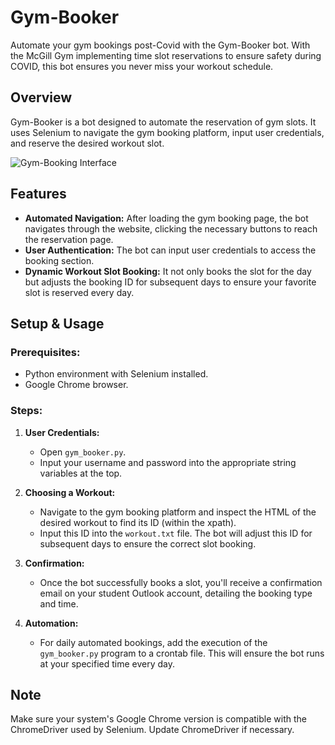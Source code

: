 # Gym-Booker

Automate your gym bookings post-Covid with the Gym-Booker bot. With the McGill Gym implementing time slot reservations to ensure safety during COVID, this bot ensures you never miss your workout schedule.

## Overview

Gym-Booker is a bot designed to automate the reservation of gym slots. It uses Selenium to navigate the gym booking platform, input user credentials, and reserve the desired workout slot.

![Gym-Booking Interface](https://user-images.githubusercontent.com/94335877/145320188-e1930e16-4e9b-428b-915a-f8f590694add.png)

## Features

- **Automated Navigation:** After loading the gym booking page, the bot navigates through the website, clicking the necessary buttons to reach the reservation page.
- **User Authentication:** The bot can input user credentials to access the booking section.
- **Dynamic Workout Slot Booking:** It not only books the slot for the day but adjusts the booking ID for subsequent days to ensure your favorite slot is reserved every day.

## Setup & Usage

### Prerequisites:
- Python environment with Selenium installed.
- Google Chrome browser.

### Steps:

1. **User Credentials:** 
   - Open `gym_booker.py`.
   - Input your username and password into the appropriate string variables at the top.

2. **Choosing a Workout:** 
   - Navigate to the gym booking platform and inspect the HTML of the desired workout to find its ID (within the xpath).
   - Input this ID into the `workout.txt` file. The bot will adjust this ID for subsequent days to ensure the correct slot booking.

3. **Confirmation:** 
   - Once the bot successfully books a slot, you'll receive a confirmation email on your student Outlook account, detailing the booking type and time.

4. **Automation:** 
   - For daily automated bookings, add the execution of the `gym_booker.py` program to a crontab file. This will ensure the bot runs at your specified time every day.

## Note
Make sure your system's Google Chrome version is compatible with the ChromeDriver used by Selenium. Update ChromeDriver if necessary.
